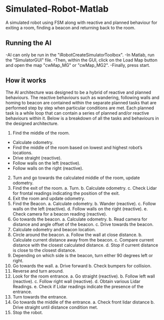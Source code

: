 # Simulated-Robot-Matlab
A simulated robot using FSM along with reactive and planned behaviour for exiting a room, finding a beacon and returning back to the room.

<h2>Running the AI</h2>
-AI can only be run in the "iRobotCreateSimulatorToolbox". 
-In Matlab, run the "SimulatorGUI" file.
-Then, within the GUI, click on the Load Map button and open the map "cwMap_MG" or "cwMap_MG2".
-Finally, press start.

<h2>How it works</h2>

The AI architecture was designed to be a hybrid of reactive and planned behaviours. The reactive behaviours such as wandering, following walls and homing to beacon are contained within the separate planned tasks that are performed step by step when particular conditions are met.
Each planned task is a while loop that can contain a series of planned and/or reactive behaviours within it. Below is a breakdown of all the tasks and behaviours in the designed architecture.
1.	Find the middle of the room.
-	Calculate odometry.
-	Find the middle of the room based on lowest and highest robot’s locations.
-	Drive straight (reactive).
-	Follow walls on the left (reactive).
-	Follow walls on the right (reactive).
2.	Turn and go towards the calculated middle of the room, update odometry.
3.	Find the exit of the room.
a.	Turn.
b.	Calculate odometry.
c.	Check Lidar for frontal readings indicating the position of the exit.
4.	Exit the room and update odometry.
5.	Find the Beacon.
a.	Calculate odometry.
b.	Wander (reactive).
c.	Follow walls on the left (reactive).
d.	Follow walls on the right (reactive).
e.	Check camera for a beacon reading (reactive).
6.	Go towards the beacon.
a.	Calculate odometry.
b.	Read camera for distance and angle offset of the beacon.
c.	Drive towards the beacon.
7.	Calculate odometry and beacon location.
8.	Circle around the beacon.
a.	Follow the wall at close distance.
b.	Calculate current distance away from the beacon.
c.	Compare current distance with the closest calculated distance.
d.	Stop if current distance is close to the closest distance.
9.	Depending on which side is the beacon, turn either 90 degrees left or right.
10.	Go towards the wall.
a.	Drive forward
b.	Check bumpers for collision.
11.	Reverse and turn around.
12.	Look for the room entrance.
a.	Go straight (reactive).
b.	Follow left wall (reactive).
c.	Follow right wall (reactive).
d.	Obtain various Lidar Readings.
e.	Check if Lidar readings indicate the presence of the entrance.
13.	Turn towards the entrance.
14.	Go towards the middle of the entrance.
a.	Check front lidar distance
b.	Drive straight until distance condition met.
15.	Stop the robot.
